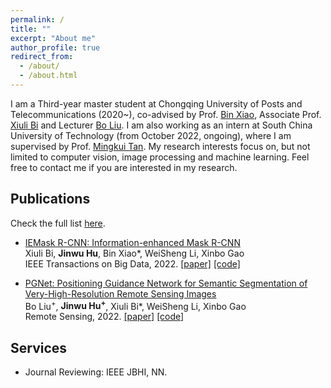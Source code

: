 ```yaml
---
permalink: /
title: ""
excerpt: "About me"
author_profile: true
redirect_from: 
  - /about/
  - /about.html
---
```


I am a Third-year master student at Chongqing University of Posts and Telecommunications (2020~), co-advised by Prof. [Bin Xiao](https://scholar.google.com/citations?user=e3Dw1bkAAAAJ&hl=en), Associate Prof. [Xiuli Bi](https://scholar.google.com/citations?user=1Ezgfw8AAAAJ&hl=en) and Lecturer [Bo Liu](https://scholar.google.com/citations?user=fXlz210AAAAJ&hl=en). I am also working as an intern at South China University of Technology (from October 2022, ongoing), where I am supervised by Prof. [Mingkui Tan](https://tanmingkui.github.io/). My research interests focus on, but not limited to computer vision, image processing and machine learning. Feel free to contact me if you are interested in my research.

Publications
------

Check the full list [here](https://scholar.google.com/citations?user=XmqjPi0AAAAJ&hl=en).

- [IEMask R-CNN: Information-enhanced Mask R-CNN](https://ieeexplore.ieee.org/abstract/document/9811396)  <br>
Xiuli Bi, **Jinwu Hu**, Bin Xiao*, WeiSheng Li, Xinbo Gao <br>
     IEEE Transactions on Big Data, 2022.
<a href="https://ieeexplore.ieee.org/abstract/document/9811396">[paper]</a>  <a href="https://github.com/Fhujinwu/IEMask">[code]</a>

- [PGNet: Positioning Guidance Network for Semantic Segmentation of Very-High-Resolution Remote Sensing Images](https://www.mdpi.com/2072-4292/14/17/4219)  <br>
Bo Liu<sup>+</sup>, **Jinwu Hu<sup>+</sup>**, Xiuli Bi*, WeiSheng Li, Xinbo Gao <br>
     Remote Sensing, 2022.
<a href="https://www.mdpi.com/2072-4292/14/17/4219">[paper]</a>  <a href="https://github.com/Fhujinwu/PGNet">[code]</a>

Services
------
- Journal Reviewing: IEEE JBHI, NN.

